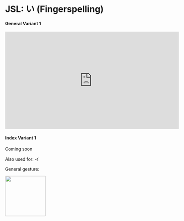 # JSL: い (Fingerspelling)

<!-- panels:start -->
<!-- div:left-panel -->
<!-- tabs:start -->

#### **General Variant 1**

<iframe width="560" height="315" src="https://www.youtube.com/embed/8OvlbSeCBGY?playlist=8OvlbSeCBGY&controls=0&loop=1&modestbranding=1&disablekb=1&color=white&rel=0" title="YouTube video player" frameborder="0" allow="encrypted-media;"></iframe>

#### **Index Variant 1**

Coming soon

<!-- tabs:end -->
<!-- div:right-panel -->

Also used for: イ 

General gesture:

<img src="/VRSignLanguageDictionary/assets/images/rocknroll_right-up.png" height="130" />

<!-- panels:end -->